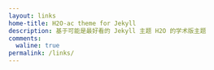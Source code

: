 ```yaml
---
layout: links
home-title: H2O-ac theme for Jekyll
description: 基于可能是最好看的 Jekyll 主题 H2O 的学术版主题
comments:
  waline: true
permalink: /links/
---
```


